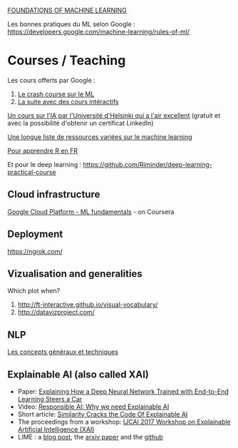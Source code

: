 
[FOUNDATIONS OF MACHINE LEARNING](https://bloomberg.github.io/foml/)

Les bonnes pratiques du ML selon Google :
https://developers.google.com/machine-learning/rules-of-ml/

# Courses / Teaching

Les cours offerts par Google :
1. [Le crash course sur le ML](https://developers.google.com/machine-learning/crash-course/)
2. [La suite avec des cours intéractifs](https://developers.google.com/machine-learning/practica/)

[Un cours sur l'IA par l'Université d'Helsinki qui a l'air excellent](https://course.elementsofai.com/) (gratuit et avec la possibilité d'obtenir un certificat LinkedIn)

[Une longue liste de ressources variées sur le machine learning](http://kourouklides.wikia.com/wiki/Machine_Learning)

[Pour apprendre R en FR](https://juba.github.io/tidyverse/index.html)


Et pour le deep learning :
https://github.com/Riminder/deep-learning-practical-course

## Cloud infrastructure
[Google Cloud Platform - ML fundamentals](https://www.coursera.org/learn/gcp-big-data-ml-fundamentals) - on Coursera

## Deployment
https://ngrok.com/

## Vizualisation and generalities
Which plot when?
1. http://ft-interactive.github.io/visual-vocabulary/
2. http://datavizproject.com/

## NLP

[Les concepts généraux et techniques](https://www.searchtechnologies.com/blog/natural-language-processing-techniques)


## Explainable AI (also called XAI)
- Paper: [Explaining How a Deep Neural Network Trained with End-to-End Learning Steers a Car](https://arxiv.org/abs/1704.07911)
- Video: [Responsible AI: Why we need Explainable AI](https://www.youtube.com/watch?v=A668RoogabM)
- Short article: [Similarity Cracks the Code Of Explainable AI](http://simmachines.com/similarity-cracks-code-explainable-ai/)
- The proceedings from a workshop: [IJCAI 2017 Workshop on Explainable Artificial Intelligence (XAI)](http://home.earthlink.net/~dwaha/research/meetings/ijcai17-xai/)
- LIME : a [blog post](https://www.oreilly.com/learning/introduction-to-local-interpretable-model-agnostic-explanations-lime), the [arxiv paper](https://arxiv.org/abs/1602.04938) and the [github](https://github.com/marcotcr/lime)

